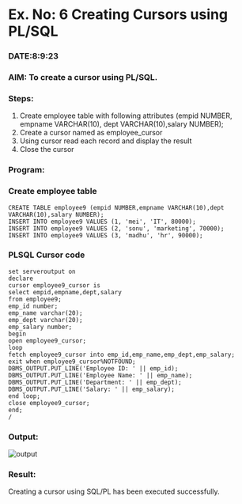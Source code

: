# Ex. No: 6 Creating Cursors using PL/SQL
### DATE:8:9:23
### AIM: To create a cursor using PL/SQL.

### Steps:
1. Create employee table with following attributes (empid NUMBER, empname VARCHAR(10), dept VARCHAR(10),salary NUMBER);
2. Create a cursor named as employee_cursor
3. Using cursor read each record and display the result
4. Close the cursor

### Program:
### Create employee table
```
CREATE TABLE employee9 (empid NUMBER,empname VARCHAR(10),dept VARCHAR(10),salary NUMBER);
INSERT INTO employee9 VALUES (1, 'mei', 'IT', 80000);
INSERT INTO employee9 VALUES (2, 'sonu', 'marketing', 70000);
INSERT INTO employee9 VALUES (3, 'madhu', 'hr', 90000);
``` 

### PLSQL Cursor code
```
set serveroutput on
declare
cursor employee9_cursor is
select empid,empname,dept,salary
from employee9;
emp_id number;
emp_name varchar(20);
emp_dept varchar(20);
emp_salary number;
begin
open employee9_cursor;
loop
fetch employee9_cursor into emp_id,emp_name,emp_dept,emp_salary;
exit when employee9_cursor%NOTFOUND;
DBMS_OUTPUT.PUT_LINE('Employee ID: ' || emp_id);
DBMS_OUTPUT.PUT_LINE('Employee Name: ' || emp_name);
DBMS_OUTPUT.PUT_LINE('Department: ' || emp_dept);
DBMS_OUTPUT.PUT_LINE('Salary: ' || emp_salary);
end loop;
close employee9_cursor;
end;
/
```
### Output:
![output](https://github.com/21005688/Ex-no-6-Creating-Cursors-using-PL-SQL/assets/94747031/0810f88a-954b-42e1-b611-81e8c68b464f)
### Result:
Creating a cursor using SQL/PL has been executed successfully.
